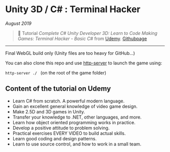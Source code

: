 # Unity 3D / C# : Terminal Hacker

*August 2019*

> 🔨  Tutorial *Complete C# Unity Developer 3D: Learn to Code Making Games: Terminal Hacker - Basic C#* from [Udemy](https://www.udemy.com/unitycourse2/learn/lecture/8047452). [Githubpage](https://raigyo.github.io/unity-terminal-hacker/index.html)


* * *

Final WebGL build only (Unity files are too heavy for GitHub...)

You can also clone this repo and use [http-server](https://www.npmjs.com/package/http-server) to launch the game using:

``http-server ./ `` (on the root of the game folder)

## Content of the tutorial on Udemy

- Learn C# from scratch. A powerful modern language.
- Gain an excellent general knowledge of video game design.
- Make 2.5D and 3D games in Unity.
- Transfer your knowledge to .NET, other languages, and more.
- Learn how object oriented programming works in practice.
- Develop a positive attitude to problem solving.
- Practical exercises EVERY VIDEO to build actual skills.
- Learn good coding and design patterns.
- Learn to use source control, and how to work in a small team.
